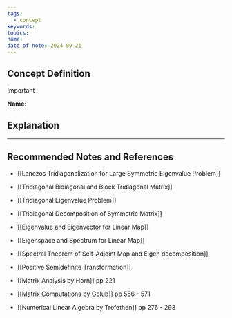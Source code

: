 ```yaml
---
tags:
  - concept
keywords: 
topics: 
name: 
date of note: 2024-09-21
---
```


## Concept Definition

>[!important]
>**Name**: 



## Explanation





-----------
##  Recommended Notes and References


- [[Lanczos Tridiagonalization for Large Symmetric Eigenvalue Problem]]
- [[Tridiagonal Bidiagonal and Block Tridiagonal Matrix]]
- [[Tridiagonal Eigenvalue Problem]]
- [[Tridiagonal Decomposition of Symmetric Matrix]]

- [[Eigenvalue and Eigenvector for Linear Map]]
- [[Eigenspace and Spectrum for Linear Map]]
- [[Spectral Theorem of Self-Adjoint Map and Eigen decomposition]]
- [[Positive Semidefinite Transformation]]

- [[Matrix Analysis by Horn]] pp 221
- [[Matrix Computations by Golub]] pp 556 - 571
- [[Numerical Linear Algebra by Trefethen]] pp 276 - 293